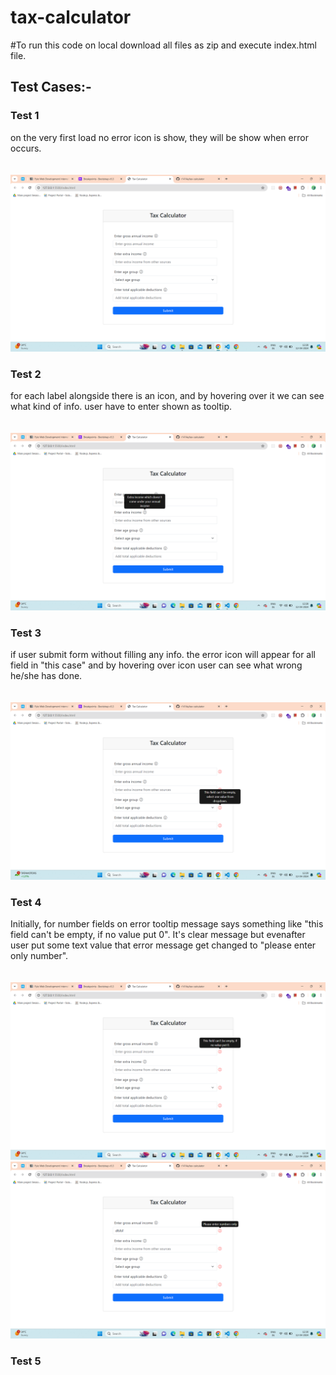 # tax-calculator

#To run this code on local download all files as zip and execute index.html file.


<h2>Test Cases:-</h2>

<h3><b>Test 1</b></h3>
on the very first load no error icon is show, they will be show when error occurs.
<br/>
<br/>
<br/>
<img src="/test-cases/test-1.png" />


<h3><b>Test 2</b></h3>
for each label alongside there is an icon, and by hovering over it we can see what kind of info. user have to enter shown as tooltip.
<br/>
<br/>
<br/>
<img src="/test-cases/test-2.png" />


<h3><b>Test 3</b></h3>
if user submit form without filling any info. the error icon will appear for all field in "this case" and by hovering over icon user can see what wrong he/she has done.
<br/>
<br/>
<br/>
<img src="/test-cases/test-3.png" />


<h3><b>Test 4</b></h3>
Initially, for number fields on error tooltip message says something like "this field can't be empty, if no value put 0". It's clear message but evenafter user put some text value that error message get changed to "please enter only number".
<br/>
<br/>
<br/>
<img src="/test-cases/test-4(1).png" />
<img src="/test-cases/test-4(2).png" />


<h3><b>Test 5</b></h3>
